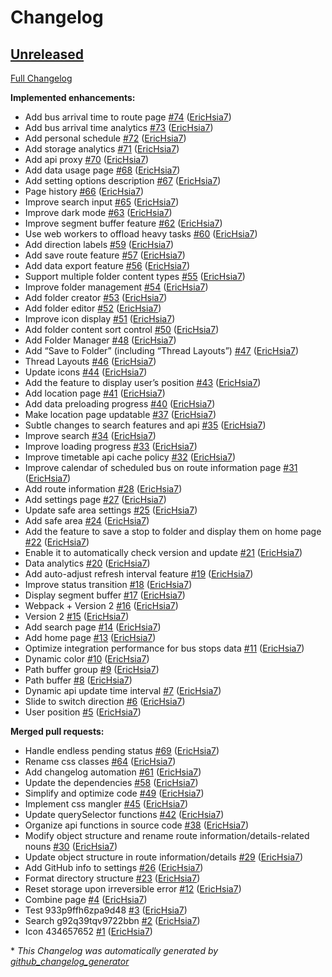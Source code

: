 # Changelog

## [Unreleased](https://github.com/EricHsia7/bus/tree/HEAD)

[Full Changelog](https://github.com/EricHsia7/bus/compare/aa2bb3389aac54ec34a240979a0f96f2f797da80...HEAD)

**Implemented enhancements:**

- Add bus arrival time to route page [\#74](https://github.com/EricHsia7/bus/pull/74) ([EricHsia7](https://github.com/EricHsia7))
- Add bus arrival time analytics [\#73](https://github.com/EricHsia7/bus/pull/73) ([EricHsia7](https://github.com/EricHsia7))
- Add personal schedule [\#72](https://github.com/EricHsia7/bus/pull/72) ([EricHsia7](https://github.com/EricHsia7))
- Add storage analytics [\#71](https://github.com/EricHsia7/bus/pull/71) ([EricHsia7](https://github.com/EricHsia7))
- Add api proxy [\#70](https://github.com/EricHsia7/bus/pull/70) ([EricHsia7](https://github.com/EricHsia7))
- Add data usage page [\#68](https://github.com/EricHsia7/bus/pull/68) ([EricHsia7](https://github.com/EricHsia7))
- Add setting options description [\#67](https://github.com/EricHsia7/bus/pull/67) ([EricHsia7](https://github.com/EricHsia7))
- Page history [\#66](https://github.com/EricHsia7/bus/pull/66) ([EricHsia7](https://github.com/EricHsia7))
- Improve search input [\#65](https://github.com/EricHsia7/bus/pull/65) ([EricHsia7](https://github.com/EricHsia7))
- Improve dark mode [\#63](https://github.com/EricHsia7/bus/pull/63) ([EricHsia7](https://github.com/EricHsia7))
- Improve segment buffer feature [\#62](https://github.com/EricHsia7/bus/pull/62) ([EricHsia7](https://github.com/EricHsia7))
- Use web workers to offload heavy tasks [\#60](https://github.com/EricHsia7/bus/pull/60) ([EricHsia7](https://github.com/EricHsia7))
- Add direction labels [\#59](https://github.com/EricHsia7/bus/pull/59) ([EricHsia7](https://github.com/EricHsia7))
- Add save route feature [\#57](https://github.com/EricHsia7/bus/pull/57) ([EricHsia7](https://github.com/EricHsia7))
- Add data export feature [\#56](https://github.com/EricHsia7/bus/pull/56) ([EricHsia7](https://github.com/EricHsia7))
- Support multiple folder content types [\#55](https://github.com/EricHsia7/bus/pull/55) ([EricHsia7](https://github.com/EricHsia7))
- Improve folder management [\#54](https://github.com/EricHsia7/bus/pull/54) ([EricHsia7](https://github.com/EricHsia7))
- Add folder creator [\#53](https://github.com/EricHsia7/bus/pull/53) ([EricHsia7](https://github.com/EricHsia7))
- Add folder editor [\#52](https://github.com/EricHsia7/bus/pull/52) ([EricHsia7](https://github.com/EricHsia7))
- Improve icon display [\#51](https://github.com/EricHsia7/bus/pull/51) ([EricHsia7](https://github.com/EricHsia7))
- Add folder content sort control [\#50](https://github.com/EricHsia7/bus/pull/50) ([EricHsia7](https://github.com/EricHsia7))
- Add Folder Manager [\#48](https://github.com/EricHsia7/bus/pull/48) ([EricHsia7](https://github.com/EricHsia7))
- Add “Save to Folder” \(including “Thread Layouts”\) [\#47](https://github.com/EricHsia7/bus/pull/47) ([EricHsia7](https://github.com/EricHsia7))
- Thread Layouts [\#46](https://github.com/EricHsia7/bus/pull/46) ([EricHsia7](https://github.com/EricHsia7))
- Update icons [\#44](https://github.com/EricHsia7/bus/pull/44) ([EricHsia7](https://github.com/EricHsia7))
- Add the feature to display user’s position [\#43](https://github.com/EricHsia7/bus/pull/43) ([EricHsia7](https://github.com/EricHsia7))
- Add location page [\#41](https://github.com/EricHsia7/bus/pull/41) ([EricHsia7](https://github.com/EricHsia7))
- Add data preloading progress [\#40](https://github.com/EricHsia7/bus/pull/40) ([EricHsia7](https://github.com/EricHsia7))
- Make location page updatable [\#37](https://github.com/EricHsia7/bus/pull/37) ([EricHsia7](https://github.com/EricHsia7))
- Subtle changes to search features and api [\#35](https://github.com/EricHsia7/bus/pull/35) ([EricHsia7](https://github.com/EricHsia7))
- Improve search [\#34](https://github.com/EricHsia7/bus/pull/34) ([EricHsia7](https://github.com/EricHsia7))
- Improve loading progress [\#33](https://github.com/EricHsia7/bus/pull/33) ([EricHsia7](https://github.com/EricHsia7))
- Improve timetable api cache policy [\#32](https://github.com/EricHsia7/bus/pull/32) ([EricHsia7](https://github.com/EricHsia7))
- Improve calendar of scheduled bus on route information page [\#31](https://github.com/EricHsia7/bus/pull/31) ([EricHsia7](https://github.com/EricHsia7))
- Add route information [\#28](https://github.com/EricHsia7/bus/pull/28) ([EricHsia7](https://github.com/EricHsia7))
- Add settings page [\#27](https://github.com/EricHsia7/bus/pull/27) ([EricHsia7](https://github.com/EricHsia7))
- Update safe area settings [\#25](https://github.com/EricHsia7/bus/pull/25) ([EricHsia7](https://github.com/EricHsia7))
- Add safe area [\#24](https://github.com/EricHsia7/bus/pull/24) ([EricHsia7](https://github.com/EricHsia7))
- Add the feature to save a stop to folder and display them on home page [\#22](https://github.com/EricHsia7/bus/pull/22) ([EricHsia7](https://github.com/EricHsia7))
- Enable it to automatically check version and update [\#21](https://github.com/EricHsia7/bus/pull/21) ([EricHsia7](https://github.com/EricHsia7))
- Data analytics [\#20](https://github.com/EricHsia7/bus/pull/20) ([EricHsia7](https://github.com/EricHsia7))
- Add auto-adjust refresh interval feature [\#19](https://github.com/EricHsia7/bus/pull/19) ([EricHsia7](https://github.com/EricHsia7))
- Improve status transition [\#18](https://github.com/EricHsia7/bus/pull/18) ([EricHsia7](https://github.com/EricHsia7))
- Display segment buffer [\#17](https://github.com/EricHsia7/bus/pull/17) ([EricHsia7](https://github.com/EricHsia7))
- Webpack + Version 2 [\#16](https://github.com/EricHsia7/bus/pull/16) ([EricHsia7](https://github.com/EricHsia7))
- Version 2 [\#15](https://github.com/EricHsia7/bus/pull/15) ([EricHsia7](https://github.com/EricHsia7))
- Add search page [\#14](https://github.com/EricHsia7/bus/pull/14) ([EricHsia7](https://github.com/EricHsia7))
- Add home page [\#13](https://github.com/EricHsia7/bus/pull/13) ([EricHsia7](https://github.com/EricHsia7))
- Optimize integration performance for bus stops data [\#11](https://github.com/EricHsia7/bus/pull/11) ([EricHsia7](https://github.com/EricHsia7))
- Dynamic color [\#10](https://github.com/EricHsia7/bus/pull/10) ([EricHsia7](https://github.com/EricHsia7))
- Path buffer group [\#9](https://github.com/EricHsia7/bus/pull/9) ([EricHsia7](https://github.com/EricHsia7))
- Path buffer [\#8](https://github.com/EricHsia7/bus/pull/8) ([EricHsia7](https://github.com/EricHsia7))
- Dynamic api update time interval [\#7](https://github.com/EricHsia7/bus/pull/7) ([EricHsia7](https://github.com/EricHsia7))
- Slide to switch direction [\#6](https://github.com/EricHsia7/bus/pull/6) ([EricHsia7](https://github.com/EricHsia7))
- User position [\#5](https://github.com/EricHsia7/bus/pull/5) ([EricHsia7](https://github.com/EricHsia7))

**Merged pull requests:**

- Handle endless pending status [\#69](https://github.com/EricHsia7/bus/pull/69) ([EricHsia7](https://github.com/EricHsia7))
- Rename css classes [\#64](https://github.com/EricHsia7/bus/pull/64) ([EricHsia7](https://github.com/EricHsia7))
- Add changelog automation [\#61](https://github.com/EricHsia7/bus/pull/61) ([EricHsia7](https://github.com/EricHsia7))
- Update the dependencies [\#58](https://github.com/EricHsia7/bus/pull/58) ([EricHsia7](https://github.com/EricHsia7))
- Simplify and optimize code  [\#49](https://github.com/EricHsia7/bus/pull/49) ([EricHsia7](https://github.com/EricHsia7))
- Implement css mangler [\#45](https://github.com/EricHsia7/bus/pull/45) ([EricHsia7](https://github.com/EricHsia7))
- Update querySelector functions [\#42](https://github.com/EricHsia7/bus/pull/42) ([EricHsia7](https://github.com/EricHsia7))
- Organize api functions in source code [\#38](https://github.com/EricHsia7/bus/pull/38) ([EricHsia7](https://github.com/EricHsia7))
- Modify object structure and rename route information/details-related nouns [\#30](https://github.com/EricHsia7/bus/pull/30) ([EricHsia7](https://github.com/EricHsia7))
- Update object structure in route information/details [\#29](https://github.com/EricHsia7/bus/pull/29) ([EricHsia7](https://github.com/EricHsia7))
- Add GitHub info to settings [\#26](https://github.com/EricHsia7/bus/pull/26) ([EricHsia7](https://github.com/EricHsia7))
- Format directory structure [\#23](https://github.com/EricHsia7/bus/pull/23) ([EricHsia7](https://github.com/EricHsia7))
- Reset storage upon irreversible error [\#12](https://github.com/EricHsia7/bus/pull/12) ([EricHsia7](https://github.com/EricHsia7))
- Combine page [\#4](https://github.com/EricHsia7/bus/pull/4) ([EricHsia7](https://github.com/EricHsia7))
- Test 933p9ffh6zpa9d48 [\#3](https://github.com/EricHsia7/bus/pull/3) ([EricHsia7](https://github.com/EricHsia7))
- Search g92q39tqv9722bbn [\#2](https://github.com/EricHsia7/bus/pull/2) ([EricHsia7](https://github.com/EricHsia7))
- Icon 434657652 [\#1](https://github.com/EricHsia7/bus/pull/1) ([EricHsia7](https://github.com/EricHsia7))



\* *This Changelog was automatically generated by [github_changelog_generator](https://github.com/github-changelog-generator/github-changelog-generator)*
